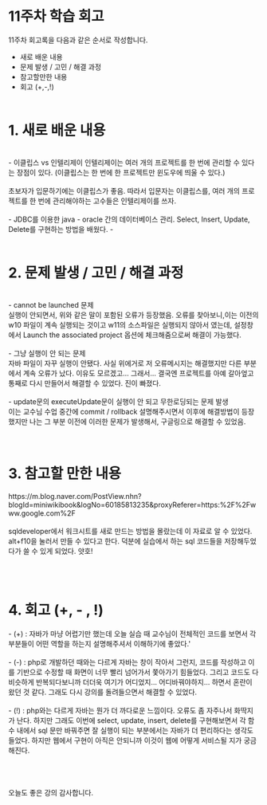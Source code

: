 <h1> 11주차 학습 회고 </h1>

11주차 회고록을 다음과 같은 순서로 작성합니다.

- 새로 배운 내용
- 문제 발생 / 고민 / 해결 과정
- 참고할만한 내용
- 회고 (+,-,!)
<br><br>

<h1> 1. 새로 배운 내용 </h1><br>
- 이클립스 vs 인텔리제이
  인텔리제이는 여러 개의 프로젝트를 한 번에 관리할 수 있다는 장점이 있다. (이클립스는 한 번에 한 프로젝트만 윈도우에 띄울 수 있다.)<br><br>
  초보자가 입문하기에는 이클립스가 좋음. 따라서 입문자는 이클립스를, 여러 개의 프로젝트를 한 번에 관리해야하는 고수들은 인텔리제이를 쓰자.<br><br>
- JDBC를 이용한 java - oracle 간의 데이터베이스 관리. Select, Insert, Update, Delete를 구현하는 방법을 배웠다. 
- 
<br><br>

<h1> 2. 문제 발생 / 고민 / 해결 과정 </h1><br>
- cannot be launched 문제<br>
  실행이 안되면서, 위와 같은 말이 포함된 오류가 등장했음. 오류를 찾아보니,이는 이전의 w10 파일이 계속 실행되는 것이고 w11의 소스파일은 실행되지 않아서 였는데, 설정창에서 Launch the associated project 옵션에 체크해줌으로써 해결이 가능했다.<br><br>
- 그냥 실행이 안 되는 문제 <br>
  자바 파일이 자꾸 실행이 안됐다. 사실 위에거로 저 오류메시지는 해결했지만 다른 부분에서 계속 오류가 났다. 이유도 모르겠고... 그래서... 결국엔 프로젝트를 아예 갈아엎고 통째로 다시 만들어서 해결할 수 있었다. 진이 빠졌다.<br><br>
- update문의 executeUpdate문이 실행이 안 되고 무한로딩되는 문제 발생<br>
  이는 교수님 수업 중간에 commit / rollback 설명해주시면서 이후에 해결방법이 등장했지만 나는 그 부분 이전에 이러한 문제가 발생해서, 구글링으로 해결할 수 있었음. <br>
<br><br>


<h1> 3. 참고할 만한 내용 </h1>
https://m.blog.naver.com/PostView.nhn?blogId=miniwikibook&logNo=60185813235&proxyReferer=https:%2F%2Fwww.google.com%2F<br><br>
sqldeveloper에서 워크시트를 새로 만드는 방법을 몰랐는데 이 자료로 알 수 있었다. alt+f10을 눌러서 만들 수 있다고 한다. 덕분에 실습에서 하는 sql 코드들을 저장해두었다가 쓸 수 있게 되었다. 얏호! 

<br><br>


<h1> 4. 회고 (+, - , !) </h1>
- (+) :  자바가 마냥 어렵기만 했는데 오늘 실습 때 교수님이 전체적인 코드를 보면서 각 부분들이 어떤 역할을 하는지 설명해주셔서 이해하기에 좋았다.'
<br><br>
- (-) :  php로 개발하던 때와는 다르게 자바는 창이 작아서 그런지, 코드를 작성하고 이를 기반으로 수정할 때 화면이 너무 빨리 넘어가서 쫓아가기 힘들었다. 그리고 코드도 다 비슷하게 반복되다보니까 더더욱 여기가 어디었지... 어디바꿔야하지... 하면서 혼란이 왔던 것 같다. 그래도 다시 강의를 돌려들으면서 해결할 수 있었다.
<br><br>
- (!) :  php와는 다르게 자바는 뭔가 더 까다로운 느낌이다. 오류도 좀 자주나서 화딱지가 난다. 하지만 그래도 이번에 select, update, insert, delete를 구현해보면서 각 함수 내에서 sql 문만 바꿔주면 잘 실행이 되는 부분에서는 자바가 더 편리하다는 생각도 들었다. 하지만 웹에서 구현이 아직은 안되니까 이것이 웹에 어떻게 서비스될 지가 궁금해진다. <br><br>
<br><br>

오늘도 좋은 강의 감사합니다.


